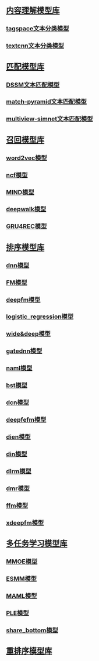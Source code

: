 ## [内容理解模型库](https://github.com/PaddlePaddle/PaddleRec/blob/master/models/contentunderstanding)
### [tagspace文本分类模型](https://github.com/PaddlePaddle/PaddleRec/tree/master/models/contentunderstanding/tagspace)
### [textcnn文本分类模型](https://github.com/PaddlePaddle/PaddleRec/blob/master/models/contentunderstanding/textcnn)

## [匹配模型库](https://github.com/PaddlePaddle/PaddleRec/blob/master/models/match)
### [DSSM文本匹配模型](https://github.com/PaddlePaddle/PaddleRec/blob/master/models/match/dssm)
### [match-pyramid文本匹配模型](https://github.com/PaddlePaddle/PaddleRec/blob/master/models/match/match-pyramid)
### [multiview-simnet文本匹配模型](https://github.com/PaddlePaddle/PaddleRec/blob/master/models/match/multiview-simnet)

## [召回模型库](https://github.com/PaddlePaddle/PaddleRec/blob/master/models/recall)
### [word2vec模型](https://github.com/PaddlePaddle/PaddleRec/blob/master/models/recall/word2vec)
### [ncf模型](https://github.com/PaddlePaddle/PaddleRec/tree/master/models/recall/ncf)
### [MIND模型](https://github.com/PaddlePaddle/PaddleRec/tree/master/models/recall/mind)
### [deepwalk模型](https://github.com/PaddlePaddle/PaddleRec/tree/master/models/recall/deepwalk)
### [GRU4REC模型](https://github.com/PaddlePaddle/PaddleRec/tree/release/1.8.5/models/recall/gru4rec/)

## [排序模型库](https://github.com/PaddlePaddle/PaddleRec/blob/master/models/rank)
### [dnn模型](https://github.com/PaddlePaddle/PaddleRec/blob/master/models/rank/dnn)
### [FM模型](https://github.com/PaddlePaddle/PaddleRec/blob/master/models/rank/fm)
### [deepfm模型](https://github.com/PaddlePaddle/PaddleRec/blob/master/models/rank/deepfm)
### [logistic_regression模型](https://github.com/PaddlePaddle/PaddleRec/blob/master/models/rank/logistic_regression)
### [wide&deep模型](https://github.com/PaddlePaddle/PaddleRec/blob/master/models/rank/wide_deep)
### [gatednn模型](https://github.com/PaddlePaddle/PaddleRec/tree/master/models/rank/gateDnn)
### [naml模型](https://github.com/PaddlePaddle/PaddleRec/tree/master/models/rank/naml)
### [bst模型](https://github.com/PaddlePaddle/PaddleRec/tree/master/models/rank/bst)
### [dcn模型](https://github.com/PaddlePaddle/PaddleRec/tree/master/models/rank/dcn)
### [deepfefm模型](https://github.com/PaddlePaddle/PaddleRec/tree/master/models/rank/deepfefm)
### [dien模型](https://github.com/PaddlePaddle/PaddleRec/tree/master/models/rank/dien)
### [din模型](https://github.com/PaddlePaddle/PaddleRec/tree/master/models/rank/din)
### [dlrm模型](https://github.com/PaddlePaddle/PaddleRec/tree/master/models/rank/dlrm)
### [dmr模型](https://github.com/PaddlePaddle/PaddleRec/tree/master/models/rank/dmr)
### [ffm模型](https://github.com/PaddlePaddle/PaddleRec/tree/master/models/rank/ffm)
### [xdeepfm模型](https://github.com/PaddlePaddle/PaddleRec/tree/master/models/rank/xdeepfm)

## [多任务学习模型库](https://github.com/PaddlePaddle/PaddleRec/blob/master/models/multitask)
### [MMOE模型](https://github.com/PaddlePaddle/PaddleRec/blob/master/models/multitask/mmoe)
### [ESMM模型](https://github.com/PaddlePaddle/PaddleRec/blob/master/models/multitask/esmm)
### [MAML模型](https://github.com/PaddlePaddle/PaddleRec/tree/master/models/multitask/maml)
### [PLE模型](https://github.com/PaddlePaddle/PaddleRec/tree/master/models/multitask/ple)
### [share_bottom模型](https://github.com/PaddlePaddle/PaddleRec/tree/master/models/multitask/share_bottom)

## [重排序模型库](https://github.com/PaddlePaddle/PaddleRec/blob/master/models/rerank)
